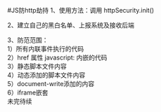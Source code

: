 #JS防http劫持
1、使用方法：调用 httpSecurity.init()

2、建立自己的黑白名单、上报系统及接收后端

3、防范范围：  
   1）所有内联事件执行的代码    
   2）href 属性 javascript: 内嵌的代码  
   3）静态脚本文件内容   
   4）动态添加的脚本文件内容   
   5）document-write添加的内容   
   6）iframe嵌套  
   未完待续
